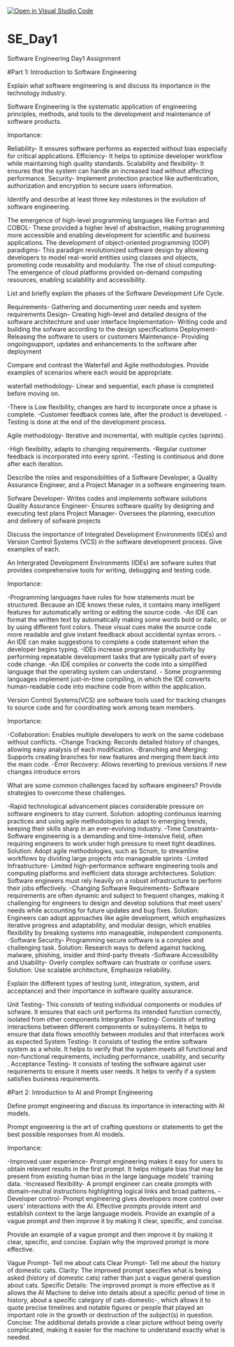 [![Open in Visual Studio Code](https://classroom.github.com/assets/open-in-vscode-2e0aaae1b6195c2367325f4f02e2d04e9abb55f0b24a779b69b11b9e10269abc.svg)](https://classroom.github.com/online_ide?assignment_repo_id=18431333&assignment_repo_type=AssignmentRepo)
# SE_Day1
Software Engineering Day1 Assignment

#Part 1: Introduction to Software Engineering

Explain what software engineering is and discuss its importance in the technology industry.

Software Engineering is the systematic application of engineering principles, methods, and tools to the development and maintenance of software products.

Importance:

Reliability- It ensures software performs as expected without bias especially for critical applications.
Efficiency- It helps to optimize developer workflow while maintaining high quality standards.
Scalability and flexibility- It ensures that the system can handle an increased load without affecting performance.
Security- Implement protection practice like authentication, authorization and encryption to secure users information. 

Identify and describe at least three key milestones in the evolution of software engineering.

The emergence of high-level programming languages like Fortran and COBOL- These provided a higher level of abstraction, making programming more accessible and enabling development for scientific and business applications. 
The development of object-oriented programming (OOP) paradigms- This paradigm revolutionized software design by allowing developers to model real-world entities using classes and objects, promoting code reusability and modularity. 
The rise of cloud computing- The emergence of cloud platforms provided on-demand computing resources, enabling scalability and accessibility. 

List and briefly explain the phases of the Software Development Life Cycle.

Requirements- Gathering and documenting user needs and system requirements
Design- Creating high-level and detailed designs of the software architechture and user interface
Implementation- Writing code and building the sofware according to the design specifications
Deployment- Releasing the software to users or customers
Maintenance- Providing ongoingsupport, updates and enhancements to the software after deployment

Compare and contrast the Waterfall and Agile methodologies. Provide examples of scenarios where each would be appropriate.

waterfall methodology- Linear and sequential, each phase is completed before moving on.

-There is Low flexibility, changes are hard to incorporate once a phase is complete.
-Customer feedback comes late, after the product is developed.
-Testing is done at the end of the development process.

Agile methodology- Iterative and incremental, with multiple cycles (sprints).

-High flexibility, adapts to changing requirements. 
-Regular customer feedback is incorporated into every sprint. 
-Testing is continuous and done after each iteration.

Describe the roles and responsibilities of a Software Developer, a Quality Assurance Engineer, and a Project Manager in a software engineering team.

Sofware Developer- Writes codes and implements software solutions
Quality Assurance Engineer- Ensures software quality by designing and executing test plans
Project Manager- Oversees the planning, execution and delivery of sofware projects

Discuss the importance of Integrated Development Environments (IDEs) and Version Control Systems (VCS) in the software development process. Give examples of each.

An Intergrated Development Environments (IDEs) are sofware suites that provides comprehensive tools for writing, debugging and testing code.

Importance:

-Programming languages have rules for how statements must be structured. Because an IDE knows these rules, it contains many intelligent features for automatically writing or editing the source code.
-An IDE can format the written text by automatically making some words bold or italic, or by using different font colors. These visual cues make the source code more readable and give instant feedback about accidental syntax errors.
-An IDE can make suggestions to complete a code statement when the developer begins typing.
-IDEs increase programmer productivity by performing repeatable development tasks that are typically part of every code change. 
-An IDE compiles or converts the code into a simplified language that the operating system can understand. - Some programming languages implement just-in-time compiling, in which the IDE converts human-readable code into machine code from within the application.

Version Control Systems(VCS) are software tools used for tracking changes to source code and for coordinating work among team members.

Importance:

-Collaboration: Enables multiple developers to work on the same codebase without conflicts.
-Change Tracking: Records detailed history of changes, allowing easy analysis of each modification. 
-Branching and Merging: Supports creating branches for new features and merging them back into the main code.
-Error Recovery: Allows reverting to previous versions if new changes introduce errors

What are some common challenges faced by software engineers? Provide strategies to overcome these challenges.

-Rapid technological advancement places considerable pressure on software engineers to stay current.
 Solution: adopting continuous learning practices and using agile methodologies to adapt to emerging trends, keeping their skills sharp in an ever-evolving industry. 
-Time Constraints- Software engineering is a demanding and time-intensive field, often requiring engineers to work under high pressure to meet tight deadlines.
 Solution: Adopt agile methodologies, such as Scrum, to streamline workflows by dividing large projects into manageable sprints 
-Limited Infrastructure- Limited high-performance software engineering tools and computing platforms and inefficient data storage architectures. 
 Solution: Software engineers must rely heavily on a robust infrastructure to perform their jobs effectively.
-Changing Software Requirements- Software requirements are often dynamic and subject to frequent changes, making it challenging for engineers to design and develop solutions that meet users' needs while accounting for future updates and bug fixes. 
Solution: Engineers can adopt approaches like agile development, which emphasizes iterative progress and adaptability, and modular design, which enables flexibility by breaking systems into manageable, independent components.
-Software Security- Programming secure software is a complex and challenging task. 
Solution: Research ways to defend against hacking, malware, phishing, insider and third-party threats
-Software Accessibility and Usability- Overly complex software can frustrate or confuse users. 
Solution: Use scalable architecture, Emphasize reliability.

Explain the different types of testing (unit, integration, system, and acceptance) and their importance in software quality assurance.

Unit Testing- This consists of testing individual components or modules of sofware. It ensures that each unit performs its intended function correctly, isolated from other components
Intergration Testing- Consists of testing interactions between different components or subsystems. It helps to ensure that data flows smoothly between modules and that interfaces work as expected
System Testing- It consists of testing the entire software system as a whole. It helps to verify that the system meets all functional and non-functional requirements, including performance, usability, and security .
Acceptance Testing- It consists of testing the software against user requirements to ensure it meets user needs. It helps to verify if a system satisfies business requirements.

#Part 2: Introduction to AI and Prompt Engineering


Define prompt engineering and discuss its importance in interacting with AI models.

Prompt engineering is the art of crafting questions or statements to get the best possible responses from AI models.

Importance:

-Improved user experience- Prompt engineering makes it easy for users to obtain relevant results in the first prompt. It helps mitigate bias that may be present from existing human bias in the large language models’ training data.
-Increased flexibility- A prompt engineer can create prompts with domain-neutral instructions highlighting logical links and broad patterns.
-Developer control- Prompt engineering gives developers more control over users' interactions with the AI. Effective prompts provide intent and establish context to the large language models. Provide an example of a vague prompt and then improve it by making it clear, specific, and concise.

Provide an example of a vague prompt and then improve it by making it clear, specific, and concise. Explain why the improved prompt is more effective.

Vague Prompt- Tell me about cats
Clear Prompt- Tell me about the history of domestic cats. 
Clarity: The improved prompt specifies what is being asked (history of domestic cats) rather than just a vague general question about cats.
Specific Details: The improved prompt is more effective as it allows the AI Machine to delve into details about a specific period of time in history, about a specific category of cats-domestic-, which allows it to quote precise timelines and notable figures or people that played an important role in the growth or destruction of the subject(s) in question. 
Concise: The additional details provide a clear picture without being overly complicated, making it easier for the machine to understand exactly what is needed.
